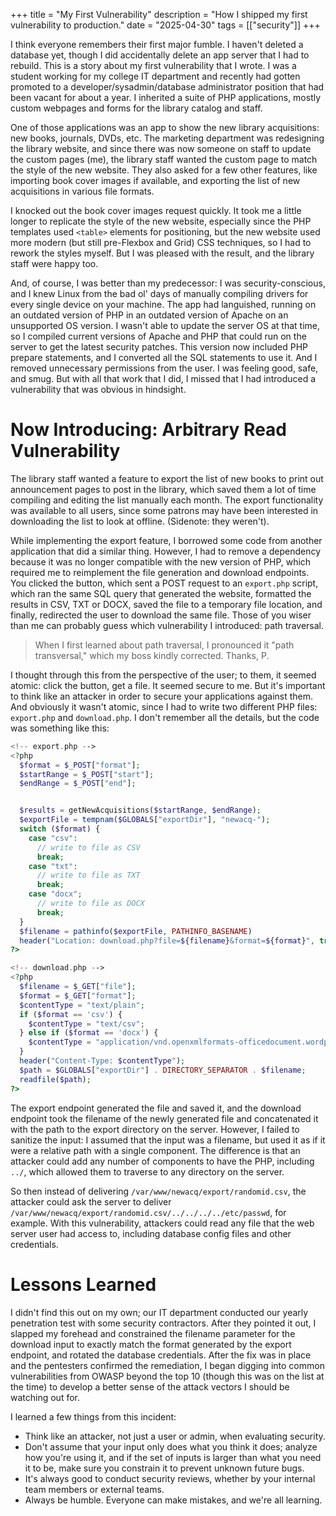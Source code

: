 +++
title = "My First Vulnerability"
description = "How I shipped my first vulnerability to production."
date = "2025-04-30"
tags = [["security"]]
+++

I think everyone remembers their first major fumble. I haven't deleted a
database yet, though I did accidentally delete an app server that I had to
rebuild. This is a story about my first vulnerability that I wrote. I was a
student working for my college IT department and recently had gotten promoted
to a developer/sysadmin/database administrator position that had been vacant
for about a year. I inherited a suite of PHP applications, mostly custom
webpages and forms for the library catalog and staff.

One of those applications was an app to show the new library acquisitions: new
books, journals, DVDs, etc. The marketing department was redesigning the
library website, and since there was now someone on staff to update the custom pages
(me), the library staff wanted the custom page to match the style of the new
website. They also asked for a few other features, like importing book
cover images if available, and exporting the list of new acquisitions in
various file formats.

I knocked out the book cover images request quickly. It took me a little longer
to replicate the style of the new website, especially since the PHP templates
used `<table>` elements for positioning, but the new website used more modern
(but still pre-Flexbox and Grid) CSS techniques, so I had to rework the styles
myself. But I was pleased with the result, and the library staff were happy too.

And, of course, I was better than my predecessor: I was security-conscious, and
I knew Linux from the bad ol' days of manually compiling drivers for every
single device on your machine. The app had languished, running on an outdated
version of PHP in an outdated version of Apache on an unsupported OS version. I
wasn't able to update the server OS at that time, so I compiled current
versions of Apache and PHP that could run on the server to get the latest
security patches. This version now included PHP prepare statements, and I
converted all the SQL statements to use it. And I removed unnecessary
permissions from the user. I was feeling good, safe, and smug. But with all
that work that I did, I missed that I had introduced a vulnerability that was
obvious in hindsight.

# Now Introducing: Arbitrary Read Vulnerability

The library staff wanted a feature to export the list of new books to print out
announcement pages to post in the library, which saved them a lot of time
compiling and editing the list manually each month. The export functionality
was available to all users, since some patrons may have been interested in
downloading the list to look at offline. (Sidenote: they weren't).

While implementing the export feature, I borrowed some code from another
application that did a similar thing. However, I had to remove a dependency
because it was no longer compatible with the new version of PHP, which required
me to reimplement the file generation and download endpoints. You clicked the
button, which sent a POST request to an `export.php` script, which ran the same
SQL query that generated the website, formatted the results in CSV, TXT or
DOCX, saved the file to a temporary file location, and finally,
redirected the user to download the same file. Those of you wiser than me can
probably guess which vulnerability I introduced: path traversal.

> When I first learned about path traversal, I pronounced it "path
transversal," which my boss kindly corrected. Thanks, P.

I thought through this from the perspective of the user; to them, it seemed
atomic: click the button, get a file. It seemed secure to me. But it's
important to think like an attacker in order to secure your applications
against them. And obviously it wasn't atomic, since I had to write two
different PHP files: `export.php` and `download.php`. I don't remember all the
details, but the code was something like this:

```php
<!-- export.php -->
<?php
  $format = $_POST["format"];
  $startRange = $_POST["start"];
  $endRange = $_POST["end"];


  $results = getNewAcquisitions($startRange, $endRange);
  $exportFile = tempnam($GLOBALS["exportDir"], "newacq-");
  switch ($format) {
    case "csv":
      // write to file as CSV
      break;
    case "txt":
      // write to file as TXT
      break;
    case "docx";
      // write to file as DOCX
      break;
  }
  $filename = pathinfo($exportFile, PATHINFO_BASENAME)
  header("Location: download.php?file=${filename}&format=${format}", true, 302);
?>
```

```php
<!-- download.php -->
<?php
  $filename = $_GET["file"];
  $format = $_GET["format"];
  $contentType = "text/plain";
  if ($format == 'csv') {
    $contentType = "text/csv";
  } else if ($format == 'docx') {
    $contentType = "application/vnd.openxmlformats-officedocument.wordprocessingml.document"
  }
  header("Content-Type: $contentType");
  $path = $GLOBALS["exportDir"] . DIRECTORY_SEPARATOR . $filename;
  readfile($path);
?>
```

The export endpoint generated the file and saved it, and the download endpoint
took the filename of the newly generated file and concatenated it with the path
to the export directory on the server. However, I failed to sanitize the input:
I assumed that the input was a filename, but used it as if it were a relative
path with a single component. The difference is that an attacker could add any
number of components to have the PHP, including `../`, which allowed them to
traverse to any directory on the server.

So then instead of delivering `/var/www/newacq/export/randomid.csv`, the
attacker could ask the server to deliver
`/var/www/newacq/export/randomid.csv/../../../../etc/passwd`, for example. With
this vulnerability, attackers could read any file that the web server user had
access to, including database config files and other credentials.

# Lessons Learned

I didn't find this out on my own; our IT department conducted our yearly
penetration test with some security contractors. After they pointed it out, I
slapped my forehead and constrained the filename parameter for the download
input to exactly match the format generated by the export endpoint, and rotated
the database credentials. After the fix was in place and the pentesters
confirmed the remediation, I began digging into common vulnerabilities from
OWASP beyond the top 10 (though this was on the list at the time) to develop a
better sense of the attack vectors I should be watching out for.

I learned a few things from this incident:

- Think like an attacker, not just a user or admin, when evaluating security.
- Don't assume that your input only does what you think it does; analyze how
  you're using it, and if the set of inputs is larger than what you need it to
  be, make sure you constrain it to prevent unknown future bugs.
- It's always good to conduct security reviews, whether by your internal team
  members or external teams.
- Always be humble. Everyone can make mistakes, and we're all learning.
